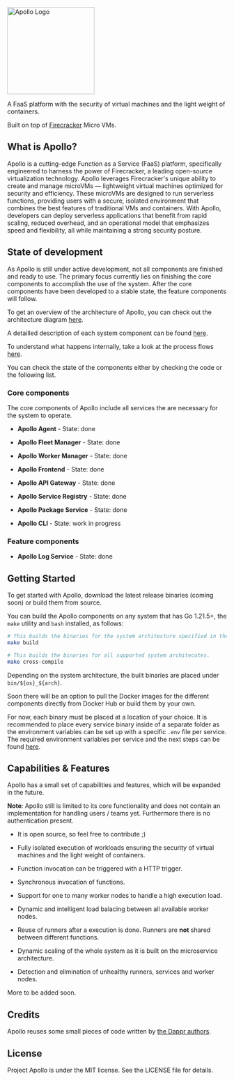 <picture>
   <source media="(prefers-color-scheme: dark)" srcset="docs/images/apollo-logo-text-transparent-bg-white.png">
   <source media="(prefers-color-scheme: light)" srcset="docs/images/apollo-logo-text-transparent-bg-black.png">
   <img alt="Apollo Logo" width="200" src="docs/images/apollo-logo-text-transparent-bg-white.png">
</picture>

A FaaS platform with the security of virtual machines and the light weight of containers. 

Built on top of [Firecracker](https://github.com/firecracker-microvm/firecracker) Micro VMs.

## What is Apollo?

Apollo is a cutting-edge Function as a Service (FaaS) platform, specifically engineered to harness the power of Firecracker, a leading open-source virtualization technology. Apollo leverages Firecracker's unique ability to create and manage microVMs — lightweight virtual machines optimized for security and efficiency. These microVMs are designed to run serverless functions, providing users with a secure, isolated environment that combines the best features of traditional VMs and containers. With Apollo, developers can deploy serverless applications that benefit from rapid scaling, reduced overhead, and an operational model that emphasizes speed and flexibility, all while maintaining a strong security posture.

## State of development

As Apollo is still under active development, not all components are finished and ready to use. The primary focus currently lies on finishing the core components to accomplish the use of the system. After the core components have been developed to a stable state, the feature components will follow.

To get an overview of the architecture of Apollo, you can check out the architecture diagram [here](docs/design.md#system-architecture).

A detailled description of each system component can be found [here](docs/design.md#system-components).

To understand what happens internally, take a look at the process flows [here](docs/process-flows.md).

You can check the state of the components either by checking the code or the following list.

### Core components

The core components of Apollo include all services the are necessary for the system to operate.

- **Apollo Agent** - State: done

- **Apollo Fleet Manager** - State: done

- **Apollo Worker Manager** - State: done

- **Apollo Frontend** - State: done

- **Apollo API Gateway** - State: done

- **Apollo Service Registry** - State: done

- **Apollo Package Service** - State: done

- **Apollo CLI** - State: work in progress

### Feature components

- **Apollo Log Service** - State: done

## Getting Started

To get started with Apollo, download the latest release binaries (coming soon) or build them from source.

You can build the Apollo components on any system that has Go 1.21.5+, the `make` utility and `bash` installed, as follows:

```bash
# This builds the binaries for the system architecture specified in the make file.
make build

# This builds the binaries for all supported system architecutes.
make cross-compile
```

Depending on the system architecture, the built binaries are placed under `bin/${os}_${arch}`.

Soon there will be an option to pull the Docker images for the different components directly from Docker Hub or build them by your own.

For now, each binary must be placed at a location of your choice. It is recommended to place every service binary inside of a separate folder as the environment variables can be set up with a specific `.env` file per service. The required environment variables per service and the next steps can be found [here](docs/getting-started.md).

## Capabilities & Features

Apollo has a small set of capabilities and features, which will be expanded in the future.

**Note**: Apollo still is limited to its core functionality and does not contain an implementation for handling users / teams yet. Furthermore there is no authentication present.

- It is open source, so feel free to contribute ;)

- Fully isolated execution of workloads ensuring the security of virtual machines and the light weight of containers.

- Function invocation can be triggered with a HTTP trigger.

- Synchronous invocation of functions.

- Support for one to many worker nodes to handle a high execution load.

- Dynamic and intelligent load balacing between all available worker nodes.

- Reuse of runners after a execution is done. Runners are **not** shared between different functions.

- Dynamic scaling of the whole system as it is built on the microservice architecture.

- Detection and elimination of unhealthy runners, services and worker nodes.

More to be added soon.

## Credits

Apollo reuses some small pieces of code written by [the Dappr authors](https://github.com/dapr/dapr).

## License

Project Apollo is under the MIT license. See the LICENSE file for details.